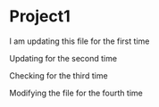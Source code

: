 # Project1

I am updating this file for the first time

Updating for the second time

Checking for the third time

Modifying the file for the fourth time
